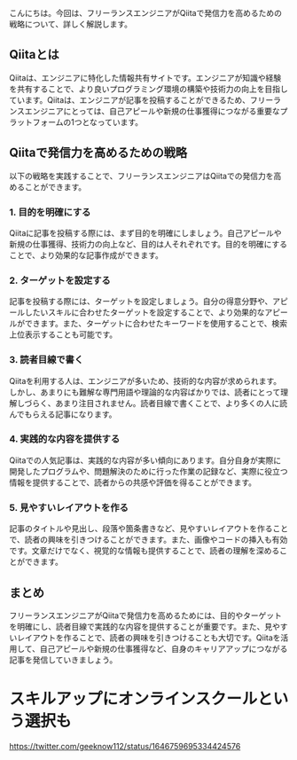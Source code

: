 <!--
title:   フリーランスエンジニアがQiitaで発信力を高めるための戦略
tags:    Qiita,フリーランスエンジニア,発信力
id:      60932d6c2baa2b35b9d6
private: false
-->


こんにちは。今回は、フリーランスエンジニアがQiitaで発信力を高めるための戦略について、詳しく解説します。

## Qiitaとは

Qiitaは、エンジニアに特化した情報共有サイトです。エンジニアが知識や経験を共有することで、より良いプログラミング環境の構築や技術力の向上を目指しています。Qiitaは、エンジニアが記事を投稿することができるため、フリーランスエンジニアにとっては、自己アピールや新規の仕事獲得につながる重要なプラットフォームの1つとなっています。

## Qiitaで発信力を高めるための戦略

以下の戦略を実践することで、フリーランスエンジニアはQiitaでの発信力を高めることができます。

### 1. 目的を明確にする

Qiitaに記事を投稿する際には、まず目的を明確にしましょう。自己アピールや新規の仕事獲得、技術力の向上など、目的は人それぞれです。目的を明確にすることで、より効果的な記事作成ができます。

### 2. ターゲットを設定する

記事を投稿する際には、ターゲットを設定しましょう。自分の得意分野や、アピールしたいスキルに合わせたターゲットを設定することで、より効果的なアピールができます。また、ターゲットに合わせたキーワードを使用することで、検索上位表示することも可能です。

### 3. 読者目線で書く

Qiitaを利用する人は、エンジニアが多いため、技術的な内容が求められます。しかし、あまりにも難解な専門用語や理論的な内容ばかりでは、読者にとって理解しづらく、あまり注目されません。読者目線で書くことで、より多くの人に読んでもらえる記事になります。

### 4. 実践的な内容を提供する

Qiitaでの人気記事は、実践的な内容が多い傾向にあります。自分自身が実際に開発したプログラムや、問題解決のために行った作業の記録など、実際に役立つ情報を提供することで、読者からの共感や評価を得ることができます。

### 5. 見やすいレイアウトを作る

記事のタイトルや見出し、段落や箇条書きなど、見やすいレイアウトを作ることで、読者の興味を引きつけることができます。また、画像やコードの挿入も有効です。文章だけでなく、視覚的な情報も提供することで、読者の理解を深めることができます。

## まとめ

フリーランスエンジニアがQiitaで発信力を高めるためには、目的やターゲットを明確にし、読者目線で実践的な内容を提供することが重要です。また、見やすいレイアウトを作ることで、読者の興味を引きつけることも大切です。Qiitaを活用して、自己アピールや新規の仕事獲得など、自身のキャリアアップにつながる記事を発信していきましょう。

# スキルアップにオンラインスクールという選択も
https://twitter.com/geeknow112/status/1646759695334424576